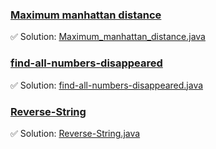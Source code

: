 ### [Maximum manhattan distance](https://leetcode.com/problems/maximum-manhattan-distance-after-k-changes/description/)
✅ Solution: [Maximum_manhattan_distance.java](Maximum_manhattan_distance.java)

### [find-all-numbers-disappeared](https://leetcode.com/problems/find-all-numbers-disappeared-in-an-array/description/)
✅ Solution: [find-all-numbers-disappeared.java](find-all-numbers-disappeared.java)

### [Reverse-String](https://leetcode.com/problems/reverse-string/description/)
✅ Solution: [Reverse-String.java](Reverse-String.java)

